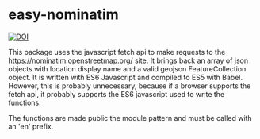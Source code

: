 # easy-nominatim

[![DOI](https://zenodo.org/badge/86114975.svg)](https://zenodo.org/badge/latestdoi/86114975)

This package uses the javascript fetch api to make requests to the https://nominatim.openstreetmap.org/ site. It brings back an array of json objects with location display name and a valid geojson FeatureCollection object. It is written with ES6 Javascript and compiled to ES5 with Babel. However, this is probably unnecessary, because if a browser supports the fetch api, it probably supports the ES6 javascript used to write the functions.

The functions are made public the module pattern and must be called with an 'en' prefix.
